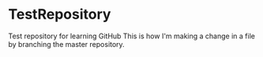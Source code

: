 # TestRepository
Test repository for learning GitHub
This is how I'm making a change in a file by branching the master repository.
